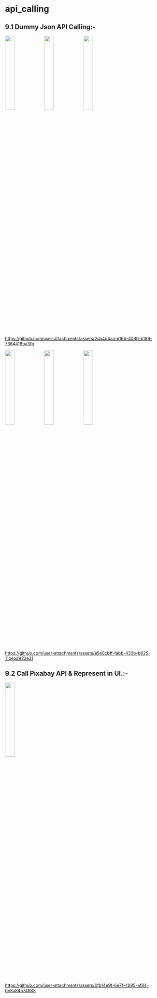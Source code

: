 # api_calling

## 9.1 Dummy Json API Calling:-

<p>
  <img src = "https://github.com/user-attachments/assets/76b47842-2d0c-48d9-acd8-12a7d94fc4da" height = 25% width = 25% >
  <img src = "https://github.com/user-attachments/assets/00bf953e-1ff6-41d8-9edd-6f0b63cea0fc" height = 25% width = 25% >
  <img src = "https://github.com/user-attachments/assets/2989a4cb-3c57-4dfa-bbb8-4b84e8221fe5" height = 25% width = 25% >
</p>


https://github.com/user-attachments/assets/2da4d4aa-e166-4080-b189-7364418ba3fb


<p>
  <img src = "https://github.com/user-attachments/assets/62317dd1-87db-4f11-9dcb-4ba09ae61751" height = 25% width = 25% >
  <img src = "https://github.com/user-attachments/assets/c9e34a2b-6316-42f4-be21-3e50376556b0" height = 25% width = 25% >
  <img src = "https://github.com/user-attachments/assets/ba068993-5afb-4168-95cd-58a7318d446e" height = 25% width = 25% >
</p>

https://github.com/user-attachments/assets/a5e0cbff-fabb-430b-b625-11bead923e31



## 9.2 Call Pixabay API & Represent in UI.:-

<p>
  <img src = "https://github.com/user-attachments/assets/f7de51f1-a9f8-4d95-ab2a-59fd55869e89" height = 25% width = 25% >
 
</p>


https://github.com/user-attachments/assets/0fb14e9f-6e7f-4b95-af84-be3a84574883

